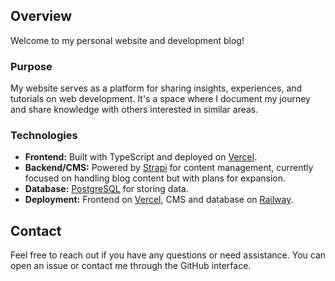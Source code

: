 ## Overview

Welcome to my personal website and development blog!

### Purpose

My website serves as a platform for sharing insights, experiences, and tutorials on web development. It's a space where I document my journey and share knowledge with others interested in similar areas.

### Technologies

- **Frontend:** Built with TypeScript and deployed on [Vercel](https://vercel.com).
- **Backend/CMS:** Powered by [Strapi](https://strapi.io) for content management, currently focused on handling blog content but with plans for expansion.
- **Database:** [PostgreSQL](https://www.postgresql.org/) for storing data.
- **Deployment:** Frontend on [Vercel](https://vercel.com), CMS and database on [Railway](https://railway.app).

## Contact

Feel free to reach out if you have any questions or need assistance. You can open an issue or contact me through the GitHub interface.
